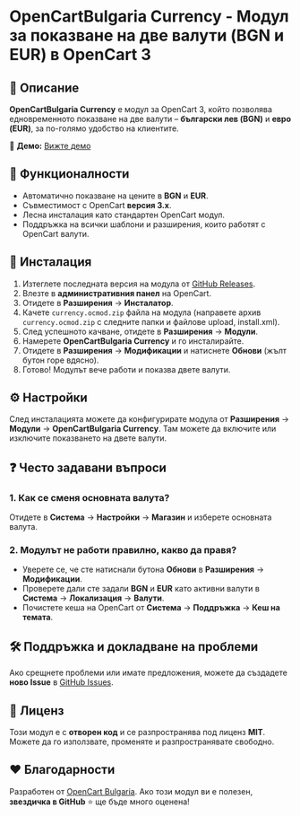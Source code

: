 # OpenCartBulgaria Currency - Модул за показване на две валути (BGN и EUR) в OpenCart 3

## 📌 Описание
**OpenCartBulgaria Currency** е модул за OpenCart 3, който позволява едновременното показване на две валути – **български лев (BGN)** и **евро (EUR)**, за по-голямо удобство на клиентите.

🔗 **Демо:** [Вижте демо](https://invbg.opencartsupports.com/)

## 🔧 Функционалности
- Автоматично показване на цените в **BGN** и **EUR**.
- Съвместимост с OpenCart **версия 3.x**.
- Лесна инсталация като стандартен OpenCart модул.
- Поддръжка на всички шаблони и разширения, които работят с OpenCart валути.

## 🚀 Инсталация
1. Изтеглете последната версия на модула от [GitHub Releases](https://github.com/opencartbulgaria/OpenCartBulgaria-Currency-3/releases).
2. Влезте в **административния панел** на OpenCart.
3. Отидете в **Разширения** → **Инсталатор**.
4. Качете `currency.ocmod.zip` файла на модула (направете архив `currency.ocmod.zip` с следните папки и файлове upload, install.xml).
5. След успешното качване, отидете в **Разширения** → **Модули**.
6. Намерете **OpenCartBulgaria Currency** и го инсталирайте.
7. Отидете в **Разширения** → **Модификации** и натиснете **Обнови** (жълт бутон горе вдясно).
8. Готово! Модулът вече работи и показва двете валути.

## ⚙ Настройки
След инсталацията можете да конфигурирате модула от **Разширения** → **Модули** → **OpenCartBulgaria Currency**. Там можете да включите или изключите показването на двете валути.

## ❓ Често задавани въпроси
### 1. Как се сменя основната валута?
Отидете в **Система** → **Настройки** → **Магазин** и изберете основната валута.

### 2. Модулът не работи правилно, какво да правя?
- Уверете се, че сте натиснали бутона **Обнови** в **Разширения** → **Модификации**.
- Проверете дали сте задали **BGN** и **EUR** като активни валути в **Система** → **Локализация** → **Валути**.
- Почистете кеша на OpenCart от **Система** → **Поддръжка** → **Кеш на темата**.

## 🛠 Поддръжка и докладване на проблеми
Ако срещнете проблеми или имате предложения, можете да създадете **ново Issue** в [GitHub Issues](https://github.com/opencartbulgaria/OpenCartBulgaria-Currency-3/issues).

## 📜 Лиценз
Този модул е с **отворен код** и се разпространява под лиценз **MIT**. Можете да го използвате, променяте и разпространявате свободно.

## ❤️ Благодарности
Разработен от [OpenCart Bulgaria](https://github.com/opencartbulgaria/). Ако този модул ви е полезен, **звездичка в GitHub** ⭐ ще бъде много оценена!
